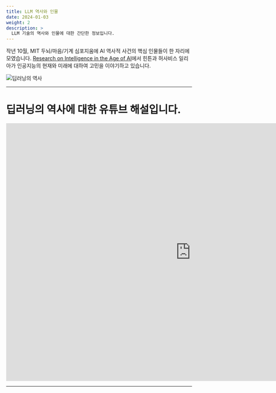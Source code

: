 ```yaml
---
title: LLM 역사와 인물
date: 2024-01-03
weight: 2
description: >
  LLM 기술의 역사와 인물에 대한 간단한 정보입니다.
---
```


작년 10월, MIT 두뇌/마음/기계 심포지움에 AI 역사적 사건의 핵심 인물들이 한 자리에 모였습니다. [Research on Intelligence in the Age of AI]( https://youtu.be/Gg-w_n9NJIE?t=3 )에서 힌튼과 허사비스 일리아가 인공지능의 현재와 미래에 대하여 고민을 이야기하고 있습니다.

![딥러닝의 역사](/blog/news/image.png)

----------------
# 딥러닝의 역사에 대한 유튜브 해설입니다.

<iframe width="1000" height="700" src="https://www.youtube.com/embed/fGI8_oTjKsU?si=FrpS4MNfIDccnQJd&amp;controls=0&autoplay=1&mute=1&controls=0&loop=1" title="YouTube video player" frameborder="0" allow="accelerometer; autoplay; clipboard-write; encrypted-media; gyroscope; picture-in-picture; web-share" allowfullscreen></iframe>

----------------
